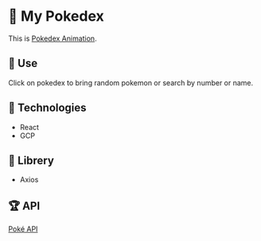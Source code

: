 # 📱 My Pokedex

This is [Pokedex Animation](https://kannder83.com/portfolio/pokedex-animation).

## 🐙 Use

Click on pokedex to bring random pokemon or search by number or name.

## 🦉 Technologies

- React
- GCP

## 🦑 Librery

- Axios

## 🏆 API

[Poké API](https://pokeapi.co/)


